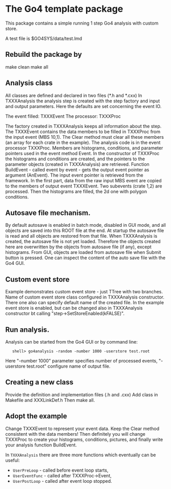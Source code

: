 # The Go4 template package

This package contains a simple running 1 step Go4 analysis with custom store.

A test file is $GO4SYS/data/test.lmd

## Rebuild the package by

make clean
make all


## Analysis class

All classes are defined and declared in two files (*.h and *.cxx)
In TXXXAnalysis the analysis step is created with the step factory and input and output
parameters. Here the defaults are set concerning the event IO.

The event filled: TXXXEvent
The processor:    TXXXProc

The factory created in TXXXAnalysis keeps all information about the step. The TXXXEvent
contains the data members to be filled in TXXXProc from the input event (MBS 10,1).
The Clear method must clear all these members (an array for each crate in the example).
The analysis code is in the event processor TXXXProc. Members are
histograms, conditions, and parameter pointers used in the event method
Event. In the constructor of TXXXProc the histograms and
conditions are created, and the pointers to the parameter objects (created in
TXXXAnalysis) are retrieved. Function BuildEvent - called event by event - gets the output
event pointer as argument (AnEvent).
The input event pointer is retrieved from the framework.
In the first part, data from the raw input MBS event are copied to the members of
output event TXXXEvent. Two subevents (crate 1,2) are processed.
Then the histograms are filled, the 2d one with polygon conditions.

## Autosave file mechanism.
By default autosave is enabled in batch mode, disabled in GUI mode,
and all objects are saved into this ROOT file at the end.
At startup the autosave file is read and all objects are restored
from that file.
When TXXXAnalysis is created, the autosave file is not yet loaded. Therefore the
objects created here are overwritten by the objects from autosave file (if any), except histograms.
From GUI, objects are loaded from autosave file when Submit button is pressed.
One can inspect the content of the auto save file with the Go4 GUI.

## Custom event store
Example demonstrates custom event store - just TTree with two branches.
Name of custom event store class configured in TXXXAnalysis constructor.
There one also can specify default name of the created file. In the example
event store is enabled, but can be changed also in TXXXAnalysis constructor
bt calling "step->SetStoreEnabled(kFALSE)".


## Run analysis.
Analysis can be started from the Go4 GUI or by command line:
~~~
   shell> go4analysis -random -number 1000 -userstore test.root
~~~
Here "-number 1000" parameter specifies number of processed events,
"-userstore test.root" configure name of output file.

## Creating a new class
Provide the definition and implementation files (.h and .cxx)
Add class in Makefile and XXXLinkDef.h
Then make all.

## Adopt the example
Change TXXXEvent to represent your event data.
Keep the Clear method consistent with the data members!
Then definitely you will change TXXXProc to create your histograms, conditions,
pictures, and finally write your analysis function BuildEvent.

In `TXXXAnalysis` there are three more functions which eventually can be useful:
* `UserPreLoop` - called before event loop starts,
* `UserEventFunc` - called after TXXXProc->Event,
* `UserPostLoop`  - called after event loop stopped.
